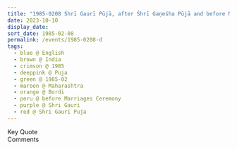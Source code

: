 ```yaml
---
title: "1985-0208 Śhrī Gaurī Pūjā, after Śhrī Gaṇeśha Pūjā and before Marriages Ceremony, Bordi, Maharashtra, India"
date: 2023-10-10
display_date: 
sort_date: 1985-02-08
permalink: /events/1985-0208-d
tags:
  - blue @ English
  - brown @ India
  - crimson @ 1985
  - deeppink @ Puja
  - green @ 1985-02
  - maroon @ Maharashtra
  - orange @ Bordi
  - peru @ before Marriages Ceremony
  - purple @ Shri Gauri
  - red @ Shri Gauri Puja
---
```


<wave-list>
  <list-title color="green" width="75">Key Quote</list-title>
  <list-item color="BlanchedAlmond"  width="200"></list-item>
  <list-item color="Lavender"></list-item>
  <list-item color="BlanchedAlmond"></list-item>
</wave-list>

<br>

<wave-list>
  <list-title color="green" width="75">Comments</list-title>
  <list-item color="BlanchedAlmond"  width="200"></list-item>
  <list-item color="Lavender"></list-item>
  <list-item color="BlanchedAlmond"></list-item>
</wave-list>